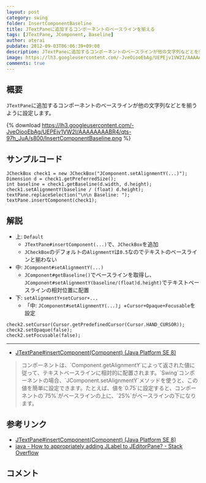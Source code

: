 ```yaml
---
layout: post
category: swing
folder: InsertComponentBaseline
title: JTextPaneに追加するコンポーネントのベースラインを揃える
tags: [JTextPane, JComponent, Baseline]
author: aterai
pubdate: 2012-09-03T06:06:39+09:00
description: JTextPaneに追加するコンポーネントのベースラインが他の文字列などとを揃うように設定します。
image: https://lh3.googleusercontent.com/-JveOiooEbAg/UEPEjv1VW2I/AAAAAAAABR4/qts-97h_JuA/s800/InsertComponentBaseline.png
comments: true
---
```

## 概要
`JTextPane`に追加するコンポーネントのベースラインが他の文字列などとを揃うように設定します。

{% download https://lh3.googleusercontent.com/-JveOiooEbAg/UEPEjv1VW2I/AAAAAAAABR4/qts-97h_JuA/s800/InsertComponentBaseline.png %}

## サンプルコード
<pre class="prettyprint"><code>JCheckBox check1 = new JCheckBox("JComponent.setAlignmentY(...)");
Dimension d = check1.getPreferredSize();
int baseline = check1.getBaseline(d.width, d.height);
check1.setAlignmentY(baseline / (float) d.height);
textPane.replaceSelection("\n\n Baseline: ");
textPane.insertComponent(check1);
</code></pre>

## 解説
- 上: `Default`
    - `JTextPane#insertComponent(...)`で、`JCheckBox`を追加
    - `JCheckBox`のデフォルトの`AlignmentY`は`0.5`なのでテキストのベースラインと揃わない
- 中: `JComponent#setAlignmentY(...)`
    - `JComponent#getBaseline()`でベースラインを取得し、`JComponent#setAlignmentY(baseline/(float)d.height)`でテキストベースラインの相対位置に配置
- 下: `setAlignmentY+setCursor+...`
    - 「中: `JComponent#setAlignmentY(...)`」+`Cursor+Opaque+Focusable`を設定

<!-- dummy comment line for breaking list -->

<pre class="prettyprint"><code>check2.setCursor(Cursor.getPredefinedCursor(Cursor.HAND_CURSOR));
check2.setOpaque(false);
check2.setFocusable(false);
</code></pre>

- - - -
- [JTextPane#insertComponent(Component) (Java Platform SE 8)](https://docs.oracle.com/javase/jp/8/docs/api/javax/swing/JTextPane.html#insertComponent-java.awt.Component-)

<!-- dummy comment line for breaking list -->
<blockquote><p>
 コンポーネントは、`Component.getAlignmentY`によって返された値に従って、テキストベースラインに相対的に配置されます。`Swing`コンポーネントの場合、`JComponent.setAlignmentY`メソッドを使うと、この値を簡単に設定できます。たとえば、値を`0.75`に設定すると、コンポーネントの`75%`がベースラインの上に、`25%`がベースラインの下になります。
</p></blockquote>

## 参考リンク
- [JTextPane#insertComponent(Component) (Java Platform SE 8)](https://docs.oracle.com/javase/jp/8/docs/api/javax/swing/JTextPane.html#insertComponent-java.awt.Component-)
- [java - How to appropriately adding JLabel to JEditorPane? - Stack Overflow](https://stackoverflow.com/questions/12151158/how-to-appropriately-adding-jlabel-to-jeditorpane)

<!-- dummy comment line for breaking list -->

## コメント
